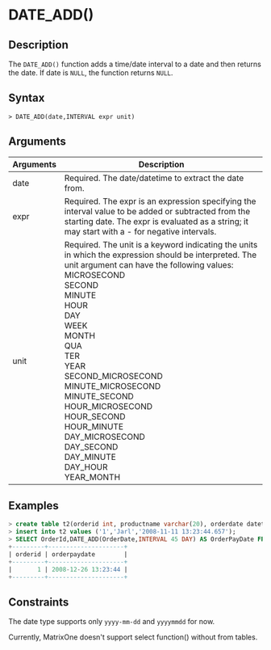 # **DATE_ADD()**

## **Description**

The ``DATE_ADD()`` function adds a time/date interval to a date and then returns the date. If date is ``NULL``, the function returns ``NULL``.

## **Syntax**

```
> DATE_ADD(date,INTERVAL expr unit)
```

## **Arguments**

|  Arguments   | Description  |
|  ----  | ----  |
| date | Required. The date/datetime to extract the date from. |
| expr  | Required.  The expr is an expression specifying the interval value to be added or subtracted from the starting date. The expr is evaluated as a string; it may start with a - for negative intervals. |
| unit| Required. The unit is a keyword indicating the units in which the expression should be interpreted. The unit argument can have the following values:<br>MICROSECOND <br>SECOND<br>MINUTE<br>HOUR<br>DAY<br>WEEK<br>MONTH<br>QUA<br>TER<br>YEAR<br>SECOND_MICROSECOND<br>MINUTE_MICROSECOND<br>MINUTE_SECOND<br>HOUR_MICROSECOND<br>HOUR_SECOND<br>HOUR_MINUTE<br>DAY_MICROSECOND<br>DAY_SECOND<br>DAY_MINUTE<br>DAY_HOUR<br>YEAR_MONTH|

## **Examples**

```sql
> create table t2(orderid int, productname varchar(20), orderdate datetime);
> insert into t2 values ('1','Jarl','2008-11-11 13:23:44.657');
> SELECT OrderId,DATE_ADD(OrderDate,INTERVAL 45 DAY) AS OrderPayDate FROM t2;
+---------+---------------------+
| orderid | orderpaydate        |
+---------+---------------------+
|       1 | 2008-12-26 13:23:44 |
+---------+---------------------+
```

## **Constraints**

The date type supports only `yyyy-mm-dd` and `yyyymmdd` for now.

Currently, MatrixOne doesn't support select function() without from tables.
